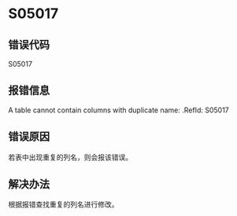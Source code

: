 # S05017

## 错误代码

S05017

## 报错信息

A table cannot contain columns with duplicate name: <xxx>.RefId: S05017

## 错误原因

若表中出现重复的列名，则会报该错误。

## 解决办法

根据报错查找重复的列名进行修改。

